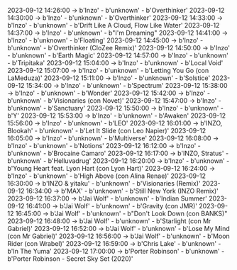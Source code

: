 2023-09-12 14:26:00 -> b'Inzo' - b'unknown' - b'Overthinker'
2023-09-12 14:30:00 -> b'Inzo' - b'unknown' - b'Overthinker'
2023-09-12 14:33:00 -> b'Inzo' - b'unknown' - b'Drift Like A Cloud, Flow Like Water'
2023-09-12 14:37:00 -> b'Inzo' - b'unknown' - b"I'm Dreaming"
2023-09-12 14:41:00 -> b'Inzo' - b'unknown' - b'Floating'
2023-09-12 14:45:00 -> b'Inzo' - b'unknown' - b'Overthinker (CloZee Remix)'
2023-09-12 14:50:00 -> b'Inzo' - b'unknown' - b'Earth Magic'
2023-09-12 14:57:00 -> b'Inzo' - b'unknown' - b'Tripitaka'
2023-09-12 15:04:00 -> b'Inzo' - b'unknown' - b'Local Void'
2023-09-12 15:07:00 -> b'Inzo' - b'unknown' - b'Letting You Go (con LaMeduza)'
2023-09-12 15:11:00 -> b'Inzo' - b'unknown' - b'Solstice'
2023-09-12 15:34:00 -> b'Inzo' - b'unknown' - b'Spectrum'
2023-09-12 15:38:00 -> b'Inzo' - b'unknown' - b'Wonder'
2023-09-12 15:42:00 -> b'Inzo' - b'unknown' - b'Visionaries (con Novet)'
2023-09-12 15:47:00 -> b'Inzo' - b'unknown' - b'Sanctuary'
2023-09-12 15:50:00 -> b'Inzo' - b'unknown' - b'Y'
2023-09-12 15:53:00 -> b'Inzo' - b'unknown' - b'Awaken'
2023-09-12 15:56:00 -> b'Inzo' - b'unknown' - b'LEO'
2023-09-12 16:01:00 -> b'INZO, Blookah' - b'unknown' - b'Let It Slide (con Leo Napier)'
2023-09-12 16:05:00 -> b'Inzo' - b'unknown' - b'Multiverse'
2023-09-12 16:08:00 -> b'Inzo' - b'unknown' - b'Notions'
2023-09-12 16:12:00 -> b'Inzo' - b'unknown' - b'Brocaine Camaro'
2023-09-12 16:17:00 -> b'INZO, Stratus' - b'unknown' - b'Helluvadrug'
2023-09-12 16:20:00 -> b'Inzo' - b'unknown' - b'Young Heart feat. Lyon Hart (con Lyon Hart)'
2023-09-12 16:24:00 -> b'Inzo' - b'unknown' - b'High Above (con Alina Renae)'
2023-09-12 16:30:00 -> b'INZO & yitaku' - b'unknown' - b'Visionaries (Remix)'
2023-09-12 16:34:00 -> b'MAX' - b'unknown' - b'Still New York (INZO Remix)'
2023-09-12 16:37:00 -> b'Jai Wolf' - b'unknown' - b'Indian Summer'
2023-09-12 16:41:00 -> b'Jai Wolf' - b'unknown' - b'Gravity (con JMR)'
2023-09-12 16:45:00 -> b'Jai Wolf' - b'unknown' - b"Don't Look Down (con BANKS)"
2023-09-12 16:48:00 -> b'Jai Wolf' - b'unknown' - b'Starlight (con Mr Gabriel)'
2023-09-12 16:52:00 -> b'Jai Wolf' - b'unknown' - b'Lose My Mind (con Mr Gabriel)'
2023-09-12 16:56:00 -> b'Jai Wolf' - b'unknown' - b'Moon Rider (con Wrabel)'
2023-09-12 16:59:00 -> b'Chris Lake' - b'unknown' - b'In The Yuma'
2023-09-12 17:00:00 -> b'Porter Robinson' - b'unknown' - b'Porter Robinson - Secret Sky Set (2020)'
